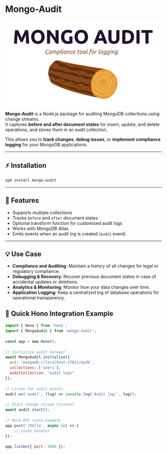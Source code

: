 # Mongo-Audit

![Logo](./logo.png)

**Mongo-Audit** is a Node.js package for auditing MongoDB collections using change streams.  
It captures **before and after document states** for insert, update, and delete operations, and stores them in an audit collection.  

This allows you to **track changes**, **debug issues**, or **implement compliance logging** for your MongoDB applications.

---

## ⚡ Installation

```bash
npm install mongo-audit
```
---



## 🚀 Features

- Supports multiple collections
- Tracks `before` and `after` document states
- Optional transform function for customized audit logs
- Works with MongoDB Atlas 
- Emits events when an audit log is created (`audit` event)

---

## 💡 Use Case

- **Compliance and Auditing**: Maintain a history of all changes for legal or regulatory compliance.  
- **Debugging & Recovery**: Recover previous document states in case of accidental updates or deletions.  
- **Analytics & Monitoring**: Monitor how your data changes over time.  
- **Application Logging**: Keep a centralized log of database operations for operational transparency.


## 📝 Quick Hono Integration Example

```js
import { Hono } from 'hono';
import { MongoAudit } from 'mongo-audit';

const app = new Hono();

// Initialize audit manager
await MongoAudit.initialize({
  uri: 'mongodb://localhost:27017/mydb',
  collections: ['users'],
  auditCollection: "audit_logs"
});

// Listen for audit events
audit.on('audit', (log) => console.log('Audit log:', log));

// Start change stream listener
await audit.start();

// Hono API route example
app.post('/hello', async (c) => {
    // route handler
});

app.listen({ port: 3000 });
